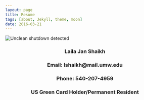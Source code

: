 ```yaml
---
layout: page
title: Resume 
tags: [about, Jekyll, theme, moon]
date: 2016-03-21
---
```

    
![Unclean shutdown detected](//lailashaikh.github.io/assets/img/lailaformated.jpg)
<h3 style="text-align: center;" markdown="1">Laila Jan Shaikh</h3>
<h3 style="text-align: center;" markdown="1">Email: lshaikh@mail.umw.edu</h3>
<h3 style="text-align: center;" markdown="1">Phone: 540-207-4959</h3>
<h3 style="text-align: center;" markdown="1">US Green Card Holder/Permanent Resident</h3>


					
					
					 
